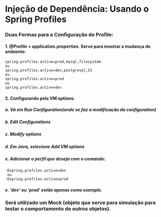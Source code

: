 # Injeção de Dependência: Usando o Spring Profiles

### Duas Formas para a Configuração do Profile:
#### 1. @Profile + application.properties: Serve para mostrar a mudança de ambiente:
````
spring.profiles.active=prod,mysql,filesystem
ou
spring.profiles.active=dev,postgresql,S3
ou
spring.profiles.active=prod
ou
spring.profiles.active=dev
````
#### 2. Configurando pela VM options:
##### a. Vá em Run Configuration(onde se faz a modificação da configuration)
##### b. Edit Configurations
##### c. Modify options
##### d. Em Java, selecione Add VM options
##### e. Adicionar o perfil que deseja com o comando:
````
-Dspring.profiles.active=dev
 ou 
-Dspring.profiles.active=prod
````
##### e. 'dev' ou 'prod' estão apenas como exemplo.
### Será utilizado um Mock (objeto que serve para simulação para testar o comportamento de outros objetos).